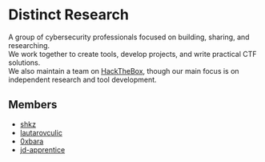 # Distinct Research

A group of cybersecurity professionals focused on building, sharing, and researching.  
We work together to create tools, develop projects, and write practical CTF solutions.  
We also maintain a team on [HackTheBox](https://app.hackthebox.com/teams/overview/2089), though our main focus is on independent research and tool development.

## Members

- [shkz](https://github.com/shkz-x/)
- [lautarovculic](https://github.com/lautarovculic)
- [0xbara](https://github.com/0xbara)
- [jd-apprentice](https://github.com.ar/jd-apprentice)
